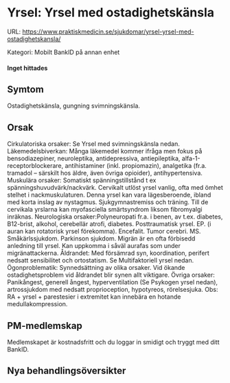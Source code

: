# Yrsel: Yrsel med ostadighetskänsla

URL: https://www.praktiskmedicin.se/sjukdomar/yrsel-yrsel-med-ostadighetskansla/



Kategori: Mobilt BankID på annan enhet

#### Inget hittades

## Symtom

Ostadighetskänsla, gungning svimningskänsla.

## Orsak

Cirkulatoriska orsaker: Se Yrsel med svimningskänsla nedan. 
Läkemedelsbiverkan: Många läkemedel kommer ifråga men fokus på bensodiazepiner, neuroleptika, antidepressiva, antiepileptika, alfa-1-receptorblockerare, antihistaminer (inkl. propiomazin), analgetika (fr.a. tramadol – särskilt hos äldre, även övriga opioider), antihypertensiva.
Muskulära orsaker: Somatiskt spänningstillstånd t ex spänningshuvudvärk/nackvärk.
Cervikalt utlöst yrsel vanlig, ofta med ömhet stelhet i nackmuskulaturen. Denna yrsel kan vara lägesberoende, ibland med korta inslag av nystagmus. Sjukgymnastremiss och träning.
Till de cervikala yrslarna kan myofasciella smärtsyndrom liksom fibromyalgi inräknas.
Neurologiska orsaker:Polyneuropati fr.a. i benen, av t.ex. diabetes, B12-brist, alkohol, cerebellär atrofi, diabetes. Posttraumatisk yrsel. EP. (i auran kan rotatorisk yrsel förekomma). Encefalit. Tumor cerebri. MS. Småkärlssjukdom. Parkinson sjukdom.
Migrän är en ofta förbisedd anledning till yrsel. Kan uppkomma i såväl aurafas som under migränattackerna.
Åldrandet: Med försämrad syn, koordination, perifert nedsatt sensibilitet och ortostatism. Se Multifaktoriell yrsel nedan.
Ögonproblematik: Synnedsättning av olika orsaker. Vid ökande ostadighetsproblem vid åldrandet blir synen allt viktigare.
Övriga orsaker:
Panikångest, generell ångest, hyperventilation (Se Psykogen yrsel nedan), artrossjukdom med nedsatt proprioception, hypotyreos, rörelsesjuka. Obs: RA + yrsel + parestesier i extremitet kan innebära en hotande medullakompression.

## PM-medlemskap

Medlemskapet är kostnadsfritt och du loggar in smidigt och tryggt med ditt BankID.

## Nya behandlingsöversikter

